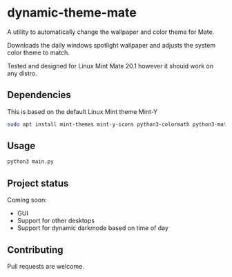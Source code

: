 # dynamic-theme-mate

A utility to automatically change the wallpaper and color theme for Mate.

Downloads the daily windows spotlight wallpaper and adjusts the system color theme to match.

Tested and designed for Linux Mint Mate 20.1 however it should work on any distro.

## Dependencies

This is based on the default Linux Mint theme Mint-Y

```bash
sudo apt install mint-themes mint-y-icons python3-colormath python3-matplotlib python3-gi jg wget
```

## Usage

```bash
python3 main.py
```
## Project status

Coming soon:
* GUI
* Support for other desktops
* Support for dynamic darkmode based on time of day


## Contributing

Pull requests are welcome.


